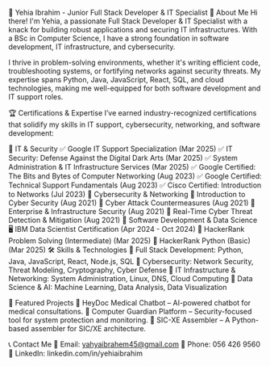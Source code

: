 🚀 Yehia Ibrahim - Junior Full Stack Developer & IT Specialist
👋 About Me
Hi there! I'm Yehia, a passionate Full Stack Developer & IT Specialist with a knack for building robust applications and securing IT infrastructures. With a BSc in Computer Science, I have a strong foundation in software development, IT infrastructure, and cybersecurity.

I thrive in problem-solving environments, whether it's writing efficient code, troubleshooting systems, or fortifying networks against security threats. My expertise spans Python, Java, JavaScript, React, SQL, and cloud technologies, making me well-equipped for both software development and IT support roles.

🏆 Certifications & Expertise
I’ve earned industry-recognized certifications that solidify my skills in IT support, cybersecurity, networking, and software development:

🔹 IT & Security
✅ Google IT Support Specialization (Mar 2025)
✅ IT Security: Defense Against the Digital Dark Arts (Mar 2025)
✅ System Administration & IT Infrastructure Services (Mar 2025)
✅ Google Certified: The Bits and Bytes of Computer Networking (Aug 2023)
✅ Google Certified: Technical Support Fundamentals (Aug 2023)
✅ Cisco Certified: Introduction to Networks (Jul 2023)
🔹 Cybersecurity & Networking
🔐 Introduction to Cyber Security (Aug 2021)
🔐 Cyber Attack Countermeasures (Aug 2021)
🔐 Enterprise & Infrastructure Security (Aug 2021)
🔐 Real-Time Cyber Threat Detection & Mitigation (Aug 2021)
🔹 Software Development & Data Science
🖥️ IBM Data Scientist Certification (Apr 2024 - Oct 2024)
🏅 HackerRank Problem Solving (Intermediate) (Mar 2025)
🏅 HackerRank Python (Basic) (Mar 2025)
🛠️ Skills & Technologies
🔹 Full Stack Development: Python, Java, JavaScript, React, Node.js, SQL
🔹 Cybersecurity: Network Security, Threat Modeling, Cryptography, Cyber Defense
🔹 IT Infrastructure & Networking: System Administration, Linux, DNS, Cloud Computing
🔹 Data Science & AI: Machine Learning, Data Analysis, Data Visualization

📌 Featured Projects
🔹 HeyDoc Medical Chatbot – AI-powered chatbot for medical consultations.
🔹 Computer Guardian Platform – Security-focused tool for system protection and monitoring.
🔹 SIC-XE Assembler – A Python-based assembler for SIC/XE architecture.

📞 Contact Me
📧 Email: yahyaibrahem45@gmail.com
📱 Phone: 056 426 9560
💼 LinkedIn: linkedin.com/in/yehiaibrahim
